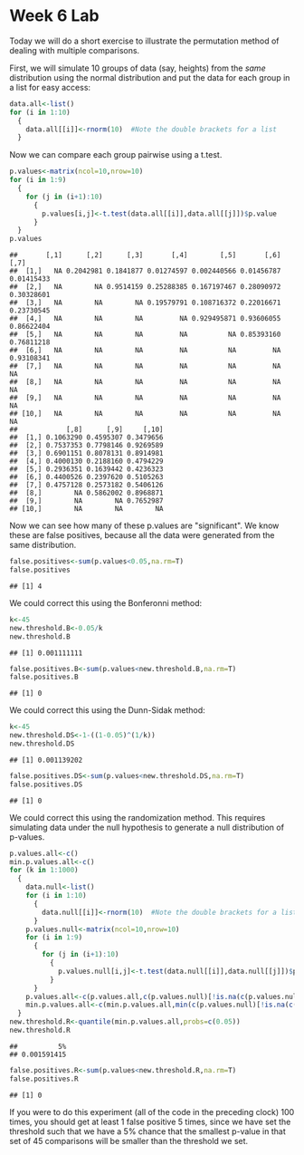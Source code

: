 Week 6 Lab
=============
  
Today we will do a short exercise to illustrate the permutation method of dealing with multiple comparisons.

First, we will simulate 10 groups of data (say, heights) from the *same* distribution using the normal distribution and put the data for each group in a list for easy access:


```r
data.all<-list()
for (i in 1:10)
  {
    data.all[[i]]<-rnorm(10)  #Note the double brackets for a list
  }
```

Now we can compare each group pairwise using a t.test.


```r
p.values<-matrix(ncol=10,nrow=10)
for (i in 1:9)
  {
    for (j in (i+1):10)
      {
        p.values[i,j]<-t.test(data.all[[i]],data.all[[j]])$p.value 
      }
  }
p.values
```

```
##       [,1]      [,2]      [,3]       [,4]        [,5]       [,6]       [,7]
##  [1,]   NA 0.2042981 0.1841877 0.01274597 0.002440566 0.01456787 0.01415433
##  [2,]   NA        NA 0.9514159 0.25288385 0.167197467 0.28090972 0.30328601
##  [3,]   NA        NA        NA 0.19579791 0.108716372 0.22016671 0.23730545
##  [4,]   NA        NA        NA         NA 0.929495871 0.93606055 0.86622404
##  [5,]   NA        NA        NA         NA          NA 0.85393160 0.76811218
##  [6,]   NA        NA        NA         NA          NA         NA 0.93108341
##  [7,]   NA        NA        NA         NA          NA         NA         NA
##  [8,]   NA        NA        NA         NA          NA         NA         NA
##  [9,]   NA        NA        NA         NA          NA         NA         NA
## [10,]   NA        NA        NA         NA          NA         NA         NA
##            [,8]      [,9]     [,10]
##  [1,] 0.1063290 0.4595307 0.3479656
##  [2,] 0.7537353 0.7798146 0.9269589
##  [3,] 0.6901151 0.8078131 0.8914981
##  [4,] 0.4000130 0.2188160 0.4794229
##  [5,] 0.2936351 0.1639442 0.4236323
##  [6,] 0.4400526 0.2397620 0.5105263
##  [7,] 0.4757128 0.2573182 0.5406126
##  [8,]        NA 0.5862002 0.8968871
##  [9,]        NA        NA 0.7652987
## [10,]        NA        NA        NA
```

Now we can see how many of these p.values are "significant". We know these are false positives, because all the data were generated from the same distribution.


```r
false.positives<-sum(p.values<0.05,na.rm=T)
false.positives
```

```
## [1] 4
```

We could correct this using the Bonferonni method:


```r
k<-45
new.threshold.B<-0.05/k
new.threshold.B
```

```
## [1] 0.001111111
```

```r
false.positives.B<-sum(p.values<new.threshold.B,na.rm=T)
false.positives.B
```

```
## [1] 0
```

We could correct this using the Dunn-Sidak method:


```r
k<-45
new.threshold.DS<-1-((1-0.05)^(1/k))
new.threshold.DS
```

```
## [1] 0.001139202
```

```r
false.positives.DS<-sum(p.values<new.threshold.DS,na.rm=T)
false.positives.DS
```

```
## [1] 0
```

We could correct this using the randomization method. This requires simulating data under the null hypothesis to generate a null distribution of p-values.



```r
p.values.all<-c()
min.p.values.all<-c()
for (k in 1:1000)
  {
    data.null<-list()
    for (i in 1:10)
      {
        data.null[[i]]<-rnorm(10)  #Note the double brackets for a list
      }
    p.values.null<-matrix(ncol=10,nrow=10)
    for (i in 1:9)
      {
        for (j in (i+1):10)
          {
            p.values.null[i,j]<-t.test(data.null[[i]],data.null[[j]])$p.value 
          }
      }
    p.values.all<-c(p.values.all,c(p.values.null)[!is.na(c(p.values.null))])
    min.p.values.all<-c(min.p.values.all,min(c(p.values.null)[!is.na(c(p.values.null))]))
  }
new.threshold.R<-quantile(min.p.values.all,probs=c(0.05))
new.threshold.R
```

```
##          5% 
## 0.001591415
```

```r
false.positives.R<-sum(p.values<new.threshold.R,na.rm=T)
false.positives.R
```

```
## [1] 0
```

If you were to do this experiment (all of the code in the preceding clock) 100 times, you should get at least 1 false positive 5 times, since we have set the threshold such that we have a 5% chance that the smallest p-value in that set of 45 comparisons will be smaller than the threshold we set.
